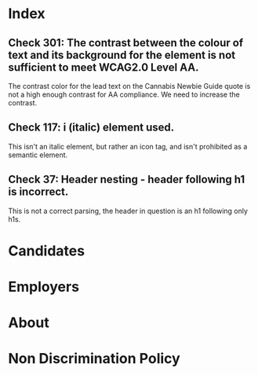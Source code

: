 # Index

## Check 301: The contrast between the colour of text and its background for the element is not sufficient to meet WCAG2.0 Level AA.

The contrast color for the lead text on the Cannabis Newbie Guide quote is not
a high enough contrast for AA compliance. We need to increase the contrast.

## Check 117: i (italic) element used.

This isn't an italic element, but rather an icon tag, and isn't prohibited as
a semantic element.

## Check 37: Header nesting - header following h1 is incorrect.

This is not a correct parsing, the header in question is an h1 following only h1s.

# Candidates

# Employers

# About

# Non Discrimination Policy
